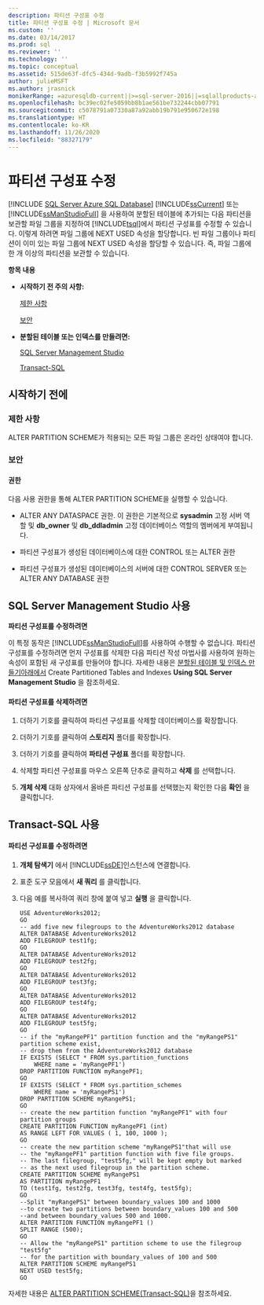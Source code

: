 ```yaml
---
description: 파티션 구성표 수정
title: 파티션 구성표 수정 | Microsoft 문서
ms.custom: ''
ms.date: 03/14/2017
ms.prod: sql
ms.reviewer: ''
ms.technology: ''
ms.topic: conceptual
ms.assetid: 515de63f-dfc5-434d-9adb-f3b5992f745a
author: julieMSFT
ms.author: jrasnick
monikerRange: =azuresqldb-current||>=sql-server-2016||=sqlallproducts-allversions||>=sql-server-linux-2017||=azuresqldb-mi-current
ms.openlocfilehash: bc39ec02fe5059bb8b1ae561be732244cbb07791
ms.sourcegitcommit: c5078791a07330a87a92abb19b791e950672e198
ms.translationtype: HT
ms.contentlocale: ko-KR
ms.lasthandoff: 11/26/2020
ms.locfileid: "88327179"
---
```

# <a name="modify-a-partition-scheme"></a>파티션 구성표 수정
[!INCLUDE [SQL Server Azure SQL Database](../../includes/applies-to-version/sql-asdb.md)]
  [!INCLUDE[ssCurrent](../../includes/sscurrent-md.md)] 또는 [!INCLUDE[ssManStudioFull](../../includes/ssmanstudiofull-md.md)] 을 사용하여 분할된 테이블에 추가되는 다음 파티션을 보관할 파일 그룹을 지정하여 [!INCLUDE[tsql](../../includes/tsql-md.md)]에서 파티션 구성표를 수정할 수 있습니다. 이렇게 하려면 파일 그룹에 NEXT USED 속성을 할당합니다. 빈 파일 그룹이나 파티션이 이미 있는 파일 그룹에 NEXT USED 속성을 할당할 수 있습니다. 즉, 파일 그룹에 한 개 이상의 파티션을 보관할 수 있습니다.  
  
 **항목 내용**  
  
-   **시작하기 전 주의 사항:**  
  
     [제한 사항](#Restrictions)  
  
     [보안](#Security)  
  
-   **분할된 테이블 또는 인덱스를 만들려면:**  
  
     [SQL Server Management Studio](#SSMSProcedure)  
  
     [Transact-SQL](#TsqlProcedure)  
  
##  <a name="before-you-begin"></a><a name="BeforeYouBegin"></a> 시작하기 전에  
  
###  <a name="limitations-and-restrictions"></a><a name="Restrictions"></a> 제한 사항  
 ALTER PARTITION SCHEME가 적용되는 모든 파일 그룹은 온라인 상태여야 합니다.  
  
###  <a name="security"></a><a name="Security"></a> 보안  
  
####  <a name="permissions"></a><a name="Permissions"></a> 권한  
 다음 사용 권한을 통해 ALTER PARTITION SCHEME을 실행할 수 있습니다.  
  
-   ALTER ANY DATASPACE 권한. 이 권한은 기본적으로 **sysadmin** 고정 서버 역할 및 **db_owner** 및 **db_ddladmin** 고정 데이터베이스 역할의 멤버에게 부여됩니다.  
  
-   파티션 구성표가 생성된 데이터베이스에 대한 CONTROL 또는 ALTER 권한  
  
-   파티션 구성표가 생성된 데이터베이스의 서버에 대한 CONTROL SERVER 또는 ALTER ANY DATABASE 권한  
  
##  <a name="using-sql-server-management-studio"></a><a name="SSMSProcedure"></a> SQL Server Management Studio 사용  
 **파티션 구성표를 수정하려면**  
  
 이 특정 동작은 [!INCLUDE[ssManStudioFull](../../includes/ssmanstudiofull-md.md)]를 사용하여 수행할 수 없습니다. 파티션 구성표를 수정하려면 먼저 구성표를 삭제한 다음 파티션 작성 마법사를 사용하여 원하는 속성이 포함된 새 구성표를 만들어야 합니다. 자세한 내용은 [분할된 테이블 및 인덱스 만들기](../../relational-databases/partitions/create-partitioned-tables-and-indexes.md)[아래에서](../../relational-databases/partitions/create-partitioned-tables-and-indexes.md#SSMSProcedure) Create Partitioned Tables and Indexes **Using SQL Server Management Studio** 을 참조하세요.  
  
#### <a name="to-delete-a-partition-scheme"></a>파티션 구성표를 삭제하려면  
  
1.  더하기 기호를 클릭하여 파티션 구성표를 삭제할 데이터베이스를 확장합니다.  
  
2.  더하기 기호를 클릭하여 **스토리지** 폴더를 확장합니다.  
  
3.  더하기 기호를 클릭하여 **파티션 구성표** 폴더를 확장합니다.  
  
4.  삭제할 파티션 구성표를 마우스 오른쪽 단추로 클릭하고 **삭제** 를 선택합니다.  
  
5.  **개체 삭제** 대화 상자에서 올바른 파티션 구성표를 선택했는지 확인한 다음 **확인** 을 클릭합니다.  
  
##  <a name="using-transact-sql"></a><a name="TsqlProcedure"></a> Transact-SQL 사용  
  
#### <a name="to-modify-a-partition-scheme"></a>파티션 구성표를 수정하려면  
  
1.  **개체 탐색기** 에서 [!INCLUDE[ssDE](../../includes/ssde-md.md)]인스턴스에 연결합니다.  
  
2.  표준 도구 모음에서 **새 쿼리** 를 클릭합니다.  
  
3.  다음 예를 복사하여 쿼리 창에 붙여 넣고 **실행** 을 클릭합니다.  
  
    ```  
    USE AdventureWorks2012;  
    GO  
    -- add five new filegroups to the AdventureWorks2012 database  
    ALTER DATABASE AdventureWorks2012  
    ADD FILEGROUP test1fg;  
    GO  
    ALTER DATABASE AdventureWorks2012  
    ADD FILEGROUP test2fg;  
    GO  
    ALTER DATABASE AdventureWorks2012  
    ADD FILEGROUP test3fg;  
    GO  
    ALTER DATABASE AdventureWorks2012  
    ADD FILEGROUP test4fg;  
    GO  
    ALTER DATABASE AdventureWorks2012  
    ADD FILEGROUP test5fg;  
    GO  
    -- if the "myRangePF1" partition function and the "myRangePS1" partition scheme exist,  
    -- drop them from the AdventureWorks2012 database  
    IF EXISTS (SELECT * FROM sys.partition_functions  
        WHERE name = 'myRangePF1')  
    DROP PARTITION FUNCTION myRangePF1;  
    GO  
    IF EXISTS (SELECT * FROM sys.partition_schemes  
        WHERE name = 'myRangePS1')  
    DROP PARTITION SCHEME myRangePS1;  
    GO  
    -- create the new partition function "myRangePF1" with four partition groups  
    CREATE PARTITION FUNCTION myRangePF1 (int)  
    AS RANGE LEFT FOR VALUES ( 1, 100, 1000 );  
    GO  
    -- create the new partition scheme "myRangePS1"that will use   
    -- the "myRangePF1" partition function with five file groups.  
    -- The last filegroup, "test5fg," will be kept empty but marked  
    -- as the next used filegroup in the partition scheme.  
    CREATE PARTITION SCHEME myRangePS1  
    AS PARTITION myRangePF1  
    TO (test1fg, test2fg, test3fg, test4fg, test5fg);  
    GO  
    --Split "myRangePS1" between boundary_values 100 and 1000  
    --to create two partitions between boundary_values 100 and 500  
    --and between boundary_values 500 and 1000.  
    ALTER PARTITION FUNCTION myRangePF1 ()  
    SPLIT RANGE (500);  
    GO  
    -- Allow the "myRangePS1" partition scheme to use the filegroup "test5fg"  
    -- for the partition with boundary_values of 100 and 500  
    ALTER PARTITION SCHEME myRangePS1  
    NEXT USED test5fg;  
    GO  
    ```  
  
 자세한 내용은 [ALTER PARTITION SCHEME&#40;Transact-SQL&#41;](../../t-sql/statements/alter-partition-scheme-transact-sql.md)을 참조하세요.  
  
  
